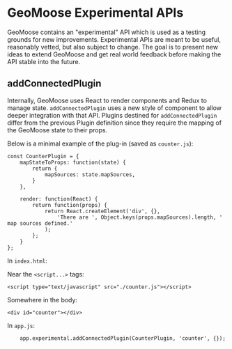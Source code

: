 # GeoMoose Experimental APIs

GeoMoose contains an "experimental" API which is used as a
testing grounds for new improvements. Experimental APIs are meant
to be useful, reasonably vetted, but also subject to change.
The goal is to present new ideas to extend GeoMoose and get real
world feedback before making the API stable into the future.

## addConnectedPlugin

Internally, GeoMoose uses React to render components and Redux
to manage state. `addConnectedPlugin` uses a new style of component
to allow deeper integration with that API. Plugins destined for
`addConnectedPlugin` differ from the previous Plugin definition
since they require the mapping of the GeoMoose state to their props.

Below is a minimal example of the plug-in (saved as `counter.js`):

```
const CounterPlugin = {
    mapStateToProps: function(state) {
        return {
            mapSources: state.mapSources,
        }
    },

    render: function(React) {
        return function(props) {
            return React.createElement('div', {},
                'There are ', Object.keys(props.mapSources).length, ' map sources defined.'
            );
        };
    }
};
```

In `index.html`:

Near the `<script...>` tags:
```
<script type="text/javascript" src="./counter.js"></script>
```

Somewhere in the body:

```
<div id="counter"></div>
```

In `app.js`:

```
    app.experimental.addConnectedPlugin(CounterPlugin, 'counter', {});
```
